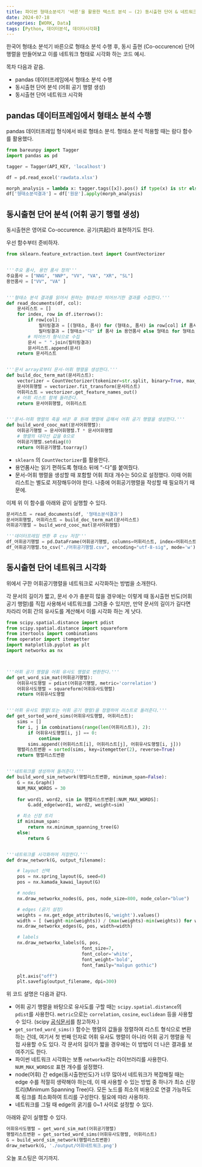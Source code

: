 ```yaml
---
title: 파이썬 형태소분석기 '바른'을 활용한 텍스트 분석 – (2) 동시출현 단어 & 네트워크 시각화
date: 2024-07-18
categories: [WORK, Data]
tags: [Python, 데이터분석, 데이터시각화]
---
```


한국어 형태소 분석기 바른으로 형태소 분석 수행 후, 동시 출현 (Co-occurence) 단어 행렬을 만들어보고 이를 네트워크 형태로 시각화 하는 코드 예시.

목차 다음과 같음.

- pandas 데이터프레임에서 형태소 분석 수행
- 동시출현 단어 분석 (어휘 공기 행렬 생성)
- 동시출현 단어 네트워크 시각화

## pandas 데이터프레임에서 형태소 분석 수행

pandas 데이터프레임 형식에서 바로 형태소 분석. 형태소 분석 적용할 때는 람다 함수를 활용했다.

```python
from bareunpy import Tagger
import pandas as pd

tagger = Tagger(API_KEY, 'localhost')

df = pd.read_excel('rawdata.xlsx')

morph_analysis = lambda x: tagger.tags([x]).pos() if type(x) is str else None
df['형태소분석결과'] = df['원문'].apply(morph_analysis)
```

## 동시출현 단어 분석 (어휘 공기 행렬 생성)

동시출현은 영어로 Co-occurence. 공기(共起)라 표현하기도 한다.

우선 함수부터 준비하자.

```python
from sklearn.feature_extraction.text import CountVectorizer


'''주요 품사, 용언 품사 정의'''
주요품사 = ["NNG", "NNP", "VV", "VA", "XR", "SL"]
용언품사 = ["VV", "VA" ]


'''형태소 분석 결과를 읽어서 원하는 형태소만 띄어쓰기한 결과를 수집한다.'''
def read_documents(df, col):
    문서리스트 = []
    for index, row in df.iterrows(): 
        if row[col]:
            필터링결과 = [(형태소, 품사) for (형태소, 품사) in row[col] if 품사 in 주요품사]
            필터링결과 = [형태소+"다" if 품사 in 용언품사 else 형태소 for 형태소, 품사 in 필터링결과]
        # 띄어쓰기 형식으로 수집
        문서 = " ".join(필터링결과)
        문서리스트.append(문서)
    return 문서리스트


'''문서 array로부터 문서-어휘 행렬을 생성한다.'''
def build_doc_term_mat(문서리스트):
    vectorizer = CountVectorizer(tokenizer=str.split, binary=True, max_features=50)
    문서어휘행렬 = vectorizer.fit_transform(문서리스트)
    어휘리스트 = vectorizer.get_feature_names_out()
    # 어휘 리스트 함께 돌려준다.
    return 문서어휘행렬, 어휘리스트


'''문서-어휘 행렬의 축을 바꾼 후 원래 행렬에 곱해서 어휘 공기 행렬을 생성한다.'''
def build_word_cooc_mat(문서어휘행렬):
    어휘공기행렬 = 문서어휘행렬.T * 문서어휘행렬
    # 행렬의 대각선 값을 0으로
    어휘공기행렬.setdiag(0)
    return 어휘공기행렬.toarray()
```

- `sklearn` 의 `CountVectorizer`를 활용한다.
- 용언품사는 읽기 편하도록 형태소 뒤에 “-다”를 붙여줬다.
- 문서-어휘 행렬을 생성할 때 포함할 어휘 최대 개수는 50으로 설정했다. 이때 어휘리스트는 별도로 저장해두어야 한다. 나중에 어휘공기행렬을 작성할 때 필요하기 때문에.

이제 위 이 함수를 아래와 같이 실행할 수 있다.

```python
문서리스트 = read_documents(df, '형태소분석결과')
문서어휘행렬, 어휘리스트 = build_doc_term_mat(문서리스트)
어휘공기행렬 = build_word_cooc_mat(문서어휘행렬)

'''데이터프레임 변환 후 csv 저장'''
df_어휘공기행렬 = pd.DataFrame(어휘공기행렬, columns=어휘리스트, index=어휘리스트)
df_어휘공기행렬.to_csv("./어휘공기행렬.csv", encoding="utf-8-sig", mode='w')
```

## 동시출현 단어 네트워크 시각화

위에서 구한 어휘공기행렬을 네트워크로 시각화하는 방법을 소개한다.

각 문서의 길이가 짧고, 문서 수가 충분히 많을 경우에는 이렇게 때 동시출현 빈도(어휘 공기 행렬)를 직접 사용해서 네트워크를 그려줄 수 있지만, 만약 문서의 길이가 길다면 차라리 어휘 간의 유사도를 계산해서 이를 시각화 하는 게 낫다.

```python
from scipy.spatial.distance import pdist
from scipy.spatial.distance import squareform
from itertools import combinations
from operator import itemgetter
import matplotlib.pyplot as plt
import networkx as nx



'''어휘 공기 행렬을 어휘 유사도 행렬로 변환한다.'''
def get_word_sim_mat(어휘공기행렬):
    어휘유사도행렬 = pdist(어휘공기행렬, metric='correlation')
    어휘유사도행렬 = squareform(어휘유사도행렬)
    return 어휘유사도행렬


'''어휘 유사도 행렬(또는 어휘 공기 행렬)을 정렬하여 리스트로 돌려준다.'''
def get_sorted_word_sims(어휘유사도행렬, 어휘리스트):
    sims = []
    for i, j in combinations(range(len(어휘리스트)), 2):
        if 어휘유사도행렬[i, j] == 0:
            continue
        sims.append((어휘리스트[i], 어휘리스트[j], 어휘유사도행렬[i, j]))
    행렬리스트변환 = sorted(sims, key=itemgetter(2), reverse=True)
    return 행렬리스트변환


'''네트워크를 생성하여 돌려준다.'''
def build_word_sim_network(행렬리스트변환, minimum_span=False):
    G = nx.Graph()
    NUM_MAX_WORDS = 30
    
    for word1, word2, sim in 행렬리스트변환[:NUM_MAX_WORDS]:
        G.add_edge(word1, word2, weight=sim)

    # 최소 신장 트리
    if minimum_span:
        return nx.minimum_spanning_tree(G)
    else:
        return G


'''네트워크를 시각화하여 저장한다.'''
def draw_network(G, output_filename):

    # layout 선택
    pos = nx.spring_layout(G, seed=0)
    pos = nx.kamada_kawai_layout(G)

    # nodes
    nx.draw_networkx_nodes(G, pos, node_size=800, node_color="blue")

    # edges (굵기 설정)
    weights = nx.get_edge_attributes(G,'weight').values()
    width = [ (weight-min(weights)) / (max(weights)-min(weights)) for weight in weights]
    nx.draw_networkx_edges(G, pos, width=width)

    # labels
    nx.draw_networkx_labels(G, pos,
                            font_size=7,
                            font_color='white',
                            font_weight='bold',
                            font_family="malgun gothic")

    plt.axis("off")
    plt.savefig(output_filename, dpi=300)
```

위 코드 설명은 다음과 같다.

- 어휘 공기 행렬을 바탕으로 유사도를 구할 때는 `scipy.spatial.distance`의 `pdist`를 사용한다. `metric`으로는 `correlation`, `cosine`, `euclidean` 등을 사용할 수 있다. (scipy [공식문서](https://docs.scipy.org/doc/scipy/reference/generated/scipy.spatial.distance.pdist.html)를 참고하자.)
- `get_sorted_word_sims()` 함수는 행렬의 값들을 정렬하여 리스트 형식으로 변환하는 건데, 여기서 첫 번째 인자로 어휘 유사도 행렬이 아니라 어휘 공기 행렬을 직접 사용할 수도 있다. 각 문서의 길이가 짧을 경우에는 이 방법이 더 나은 결과를 보여주기도 한다.
- 파이썬 네트워크 시각화는 보통 `networkx`라는 라이브러리를 사용한다. `NUM_MAX_WORDS로` 표현 개수를 설정했다.
- node(어휘) 간 edge(동시출현빈도)가 너무 많아서 네트워크가 복잡해질 때는 edge 수를 적절히 생략해야 하는데, 이 때 사용할 수 있는 방법 중 하나가 최소 신장 트리(Minimum Spanning Tree)다. 모든 노드를 최소의 비용으로 연결 가능하도록 링크를 최소화하여 트리를 구성한다. 필요에 따라 사용하자.
- 네트워크를 그릴 때 edge의 굵기를 0~1 사이로 설정할 수 있다.

아래와 같이 실행할 수 있다.

```python
어휘유사도행렬 = get_word_sim_mat(어휘공기행렬)
행렬리스트변환 = get_sorted_word_sims(어휘유사도행렬, 어휘리스트)
G = build_word_sim_network(행렬리스트변환)
draw_network(G, './output/어휘네트워크.png')
```

오늘 포스팅은 여기까지.